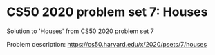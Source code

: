 # CS50 2020 problem set 7: Houses
Solution to 'Houses' from CS50 2020 problem set 7

Problem description: https://cs50.harvard.edu/x/2020/psets/7/houses
